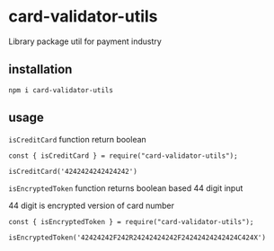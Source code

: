 # card-validator-utils

Library package util for payment industry

## installation

```
npm i card-validator-utils
```

## usage

`isCreditCard` function return boolean

```
const { isCreditCard } = require("card-validator-utils");

isCreditCard('4242424242424242')

```

`isEncryptedToken` function returns boolean based 44 digit input

44 digit is encrypted version of card number

```
const { isEncryptedToken } = require("card-validator-utils");

isEncryptedToken('42424242F242R24242424242F24242424242424C424X')

```
